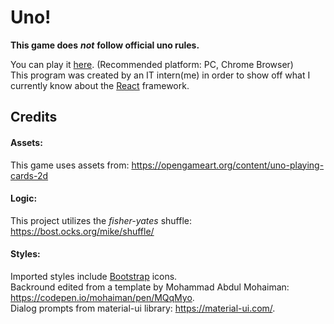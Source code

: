 # Uno!

**This game does**  ***not***  **follow official uno rules.**

You can play it [here](https://github.chrobinson.com/pages/lawrnat/internuno/). (Recommended platform: PC, Chrome Browser)  
This program was created by an IT intern(me) in order to show off what I currently know about the [React](https://reactjs.org/) framework.

## Credits

#### Assets:

This game uses assets from: https://opengameart.org/content/uno-playing-cards-2d

#### Logic:

This project utilizes the *fisher-yates* shuffle: https://bost.ocks.org/mike/shuffle/

#### Styles:

Imported styles include [Bootstrap](https://getbootstrap.com/docs/3.4/css/) icons.  
Backround edited from a template by Mohammad Abdul Mohaiman: https://codepen.io/mohaiman/pen/MQqMyo.  
Dialog prompts from material-ui library: https://material-ui.com/.
